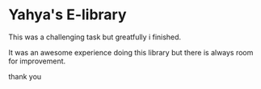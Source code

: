 # Yahya's E-library

This was a challenging task but greatfully i finished.

It was an awesome experience doing this library but there is always room for improvement.

thank you